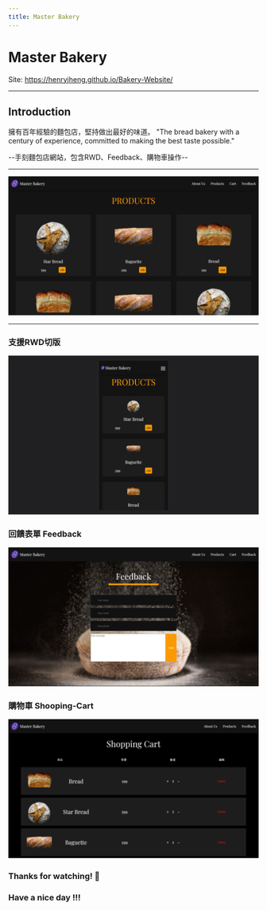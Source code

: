 ```yaml
---
title: Master Bakery
---
```


# Master Bakery

Site: https://henryjheng.github.io/Bakery-Website/

---

## Introduction

擁有百年經驗的麵包店，堅持做出最好的味道。
"The bread bakery with a century of experience, committed to making the best taste possible."

--手刻麵包店網站，包含RWD、Feedback、購物車操作--

---

![cvoer](https://github.com/AZKABANWARDEN/Static-Bakery-website/blob/master/design_pic/readMePic/cover.png?raw=true)

---

### 支援RWD切版 

![rwd](https://github.com/AZKABANWARDEN/Static-Bakery-website/blob/master/design_pic/readMePic/rwd.png?raw=true)

### 回饋表單 Feedback

![feedback](https://github.com/AZKABANWARDEN/Static-Bakery-website/blob/master/design_pic/readMePic/feedback.png?raw=true)

### 購物車 Shooping-Cart

![feedback](https://github.com/AZKABANWARDEN/Static-Bakery-website/blob/master/design_pic/readMePic/cart.png?raw=true)

### Thanks for watching! :sheep: 
### Have a nice day !!!


